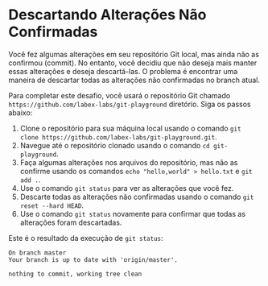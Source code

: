 # Descartando Alterações Não Confirmadas

Você fez algumas alterações em seu repositório Git local, mas ainda não as confirmou (commit). No entanto, você decidiu que não deseja mais manter essas alterações e deseja descartá-las. O problema é encontrar uma maneira de descartar todas as alterações não confirmadas no branch atual.

Para completar este desafio, você usará o repositório Git chamado `https://github.com/labex-labs/git-playground` diretório. Siga os passos abaixo:

1. Clone o repositório para sua máquina local usando o comando `git clone https://github.com/labex-labs/git-playground.git`.
2. Navegue até o repositório clonado usando o comando `cd git-playground`.
3. Faça algumas alterações nos arquivos do repositório, mas não as confirme usando os comandos `echo "hello,world" > hello.txt` e `git add .`.
4. Use o comando `git status` para ver as alterações que você fez.
5. Descarte todas as alterações não confirmadas usando o comando `git reset --hard HEAD`.
6. Use o comando `git status` novamente para confirmar que todas as alterações foram descartadas.

Este é o resultado da execução de `git status`:

```shell
On branch master
Your branch is up to date with 'origin/master'.

nothing to commit, working tree clean
```
